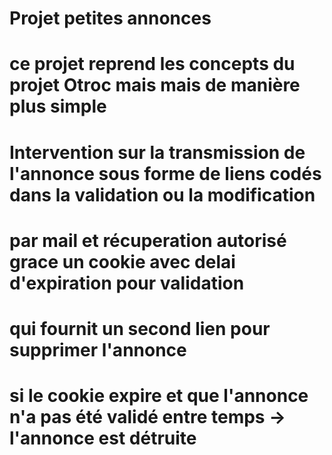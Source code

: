 # Projet petites annonces
# ce projet reprend les concepts du projet Otroc mais mais de manière plus simple
# Intervention sur la transmission de l'annonce sous forme de liens codés dans la validation ou la modification
# par mail et récuperation autorisé grace un cookie avec delai d'expiration pour validation 
# qui fournit un second lien pour supprimer l'annonce
# si le cookie expire et que l'annonce n'a pas été validé entre temps -> l'annonce est détruite 
